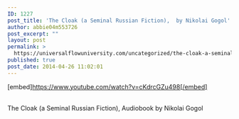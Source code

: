 ```yaml
---
ID: 1227
post_title: 'The Cloak (a Seminal Russian Fiction),  by Nikolai Gogol'
author: abbie04m553726
post_excerpt: ""
layout: post
permalink: >
  https://universalflowuniversity.com/uncategorized/the-cloak-a-seminal-russian-fiction-by-nikolai-gogol/
published: true
post_date: 2014-04-26 11:02:01
---
```

[embed]https://www.youtube.com/watch?v=cKdrcGZu498[/embed]</br></br>
<p>The Cloak (a Seminal Russian Fiction), Audiobook by Nikolai Gogol</p>
